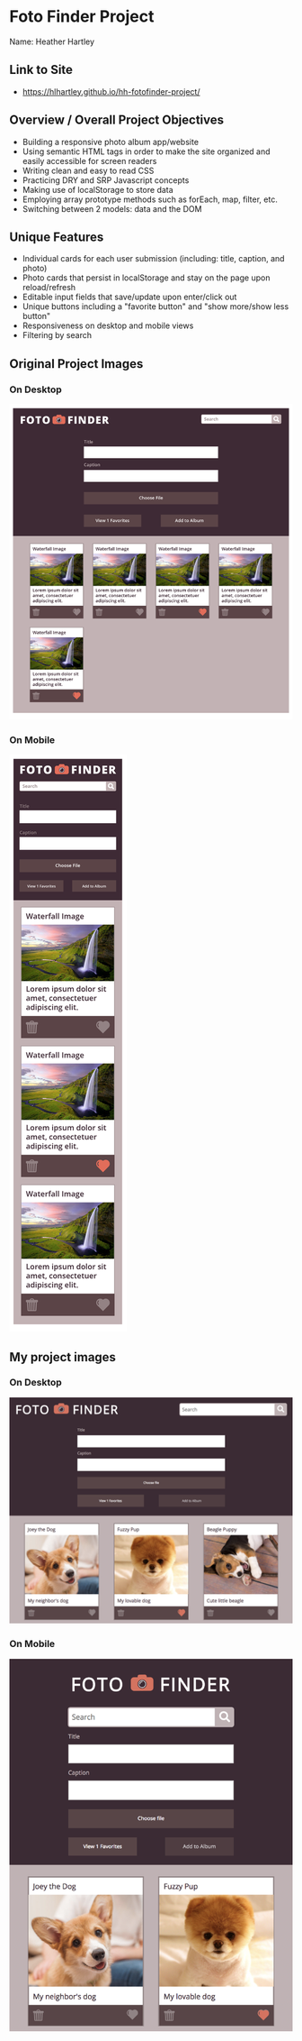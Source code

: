 # Foto Finder Project
Name: Heather Hartley

## Link to Site
- https://hlhartley.github.io/hh-fotofinder-project/

## Overview / Overall Project Objectives
- Building a responsive photo album app/website
- Using semantic HTML tags in order to make the site organized and easily accessible for screen readers
- Writing clean and easy to read CSS
- Practicing DRY and SRP Javascript concepts
- Making use of localStorage to store data
- Employing array prototype methods such as forEach, map, filter, etc.
- Switching between 2 models: data and the DOM

## Unique Features
- Individual cards for each user submission (including: title, caption, and photo)
- Photo cards that persist in localStorage and stay on the page upon reload/refresh
- Editable input fields that save/update upon enter/click out
- Unique buttons including a "favorite button" and "show more/show less button"
- Responsiveness on desktop and mobile views
- Filtering by search

## Original Project Images
### On Desktop
![Screenshot](fotofinder2-1.png)

### On Mobile
![Screenshot](fotofinder2-2.png)

## My project images
### On Desktop
![Screenshot](hh-fotofinder-desktop-img.png)

### On Mobile
![Screenshot](hh-fotofinder-mobile-img.png)
